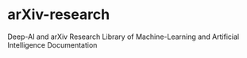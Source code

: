 # arXiv-research
Deep-AI and arXiv Research Library of Machine-Learning and Artificial Intelligence Documentation 
